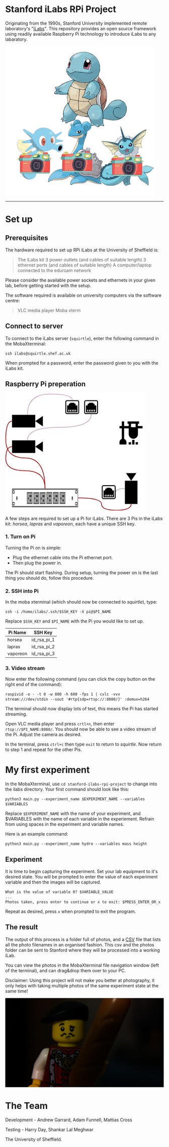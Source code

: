 # Stanford iLabs RPi Project
Originating from the 1990s, Stanford University implemented remote laboratory's "[iLabs](http://ilabs.education)". This repository provides an open source framework using readily available Raspberry Pi technology to introduce iLabs to any labaratory. 

![ilabs_icon](https://github.com/Mattias421/stanford-ilabs-rpi-project/blob/main/experiments/objects/photos/rpi_pokemon.jpg?raw=true)

---

# Set up

## Prerequisites
The hardware required to set up RPi iLabs at the University of Sheffield is:

> The iLabs kit
> 3 power outlets (and cables of suitable length)
> 3 ethernet ports (and cables of suitable length)
> A computer/laptop connected to the eduroam network

Please consider the available power sockets and ethernets in your given lab, before getting started with the setup.

The software required is available on university computers via the software centre:

> VLC media player
> Moba xterm

## Connect to server

To connect to the iLabs server (`squirtle`), enter the following command in the MobaXterminal:

```
ssh ilabs@squirtle.shef.ac.uk
```

When prompted for a password, enter the password given to you with the iLabs kit.

## Raspberry Pi preperation

![ilabs_schema](https://github.com/Mattias421/stanford-ilabs-rpi-project/blob/main/experiments/objects/photos/ilabs_schema.jpg?raw=true)

A few steps are required to set up a Pi for iLabs. There are 3 Pis in the iLabs kit: *horsea*, *lapras* and *vaporeon*, each have a unique SSH key. 

### 1. Turn on Pi
Turning the Pi on is simple:
* Plug the ethernet cable into the Pi ethernet port.
* Then plug the power in. 

 The Pi should start flashing. During setup, turning the power on is the last thing you should do, follow this procedure.

### 2. SSH into Pi

In the moba xterminal (which should now be connected to *squirtle*), type:

```
ssh -i /home/ilabs/.ssh/$SSH_KEY -X pi@$PI_NAME
```

Replace `$SSH_KEY` and `$PI_NAME` with the Pi you would like to set up.

| Pi Name | SSH Key |
|------|-----|
| horsea | id_rsa_pi_1 |
| lapras | id_rsa_pi_2 |
| vaporeon | id_rsa_pi_3 |

### 3. Video stream

Now enter the following command (you can click the copy button on the right end of the command):

```
raspivid -o - -t 0 -w 800 -h 600 -fps 1 | cvlc -vvv stream:///dev/stdin --sout '#rtp{sdp=rtsp://:8080/}' :demux=h264
```

The terminal should now display lots of text, this means the Pi has started streaming.

Open VLC media player and press `crtl+n`, then enter `rtsp://$PI_NAME:8080/`. You should now be able to see a video stream of the Pi. Adjust the camera as desired.

In the terminal, press `ctrl+c` then type `exit` to return to *squirtle*. Now return to step 1 and repeat for the other Pis.


# My first experiment

In the MobaXterminal, use `cd stanford-ilabs-rpi-project` to change into the ilabs directory. Your first command should look like this: 

```
python3 main.py --experiment_name $EXPERIMENT_NAME --variables $VARIABLES
```

Replace `$EXPERIMENT_NAME` with the name of your experiment, and $VARIABLES with the name of each variable in the experiement. Refrain from using spaces in the experiment and variable names.

Here is an example command:

```
python3 main.py --experiment_name hydro --variables mass height
```

## Experiment

It is time to begin capturing the experiment. Set your lab equipment to it's desired state. You will be prompted to enter the value of each experiment variable and then the images will be captured. 

```
What is the value of variable 0? $VARIABLE_VALUE
...
Photos taken, press enter to continue or x to exit: $PRESS_ENTER_OR_x
```

Repeat as desired, press `x` when prompted to exit the program.

## The result

The output of this process is a folder full of photos, and a [CSV](https://github.com/Mattias421/stanford-ilabs-rpi-project/blob/main/experiments/objects/objects.csv) file that lists all the photo filenames in an organised fashion. This csv and the photos folder can be sent to Stanford where they will be processed into a working iLab.

You can view the photos in the MobaXterminal file navigation window (left of the terminal), and can drag&drop them over to your PC.

Disclaimer: Using this project will not make you better at photography, it only helps with taking multiple photos of the same experiment state at the same time!

![legoman_photo](https://github.com/Mattias421/stanford-ilabs-rpi-project/blob/main/experiments/objects/photos/photo1_cam1.jpg?raw=true)

# The Team
Development - Andrew Garrard, Adam Funnell, Mattias Cross

Testing - Harry Day, Shankar Lal Meghwar

The University of Sheffield.

